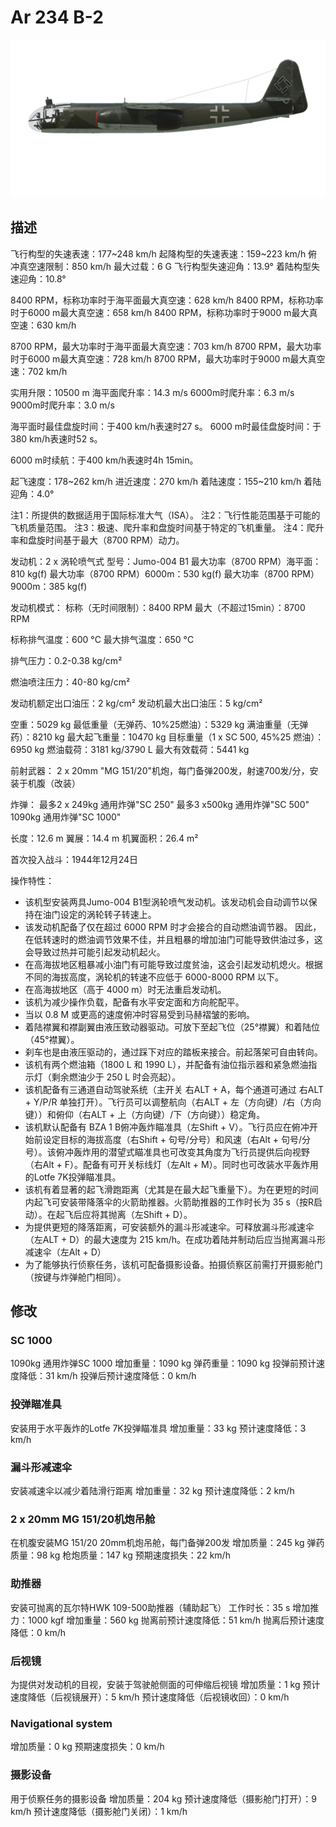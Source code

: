 ﻿# Ar 234 B-2

![ar234b2](../images/ar234b2.png)

## 描述

飞行构型的失速表速：177~248 km/h
起降构型的失速表速：159~223 km/h
俯冲真空速限制：850 km/h
最大过载：6 G
飞行构型失速迎角：13.9°
着陆构型失速迎角：10.8°

8400 RPM，标称功率时于海平面最大真空速：628 km/h
8400 RPM，标称功率时于6000 m最大真空速：658 km/h
8400 RPM，标称功率时于9000 m最大真空速：630 km/h

8700 RPM，最大功率时于海平面最大真空速：703 km/h
8700 RPM，最大功率时于6000 m最大真空速：728 km/h
8700 RPM，最大功率时于9000 m最大真空速：702 km/h

实用升限：10500 m
海平面爬升率：14.3 m/s
6000m时爬升率：6.3 m/s
9000m时爬升率：3.0 m/s

海平面时最佳盘旋时间：于400 km/h表速时27 s。
6000 m时最佳盘旋时间：于380 km/h表速时52 s。

6000 m时续航：于400 km/h表速时4h 15min。

起飞速度：178~262 km/h
进近速度：270 km/h
着陆速度：155~210 km/h
着陆迎角：4.0°

注1：所提供的数据适用于国际标准大气（ISA）。
注2：飞行性能范围基于可能的飞机质量范围。
注3：极速、爬升率和盘旋时间基于特定的飞机重量。
注4：爬升率和盘旋时间基于最大（8700 RPM）动力。

发动机：2 x 涡轮喷气式
型号：Jumo-004 B1
最大功率（8700 RPM）海平面：810 kg(f)
最大功率（8700 RPM）6000m：530 kg(f)
最大功率（8700 RPM）9000m：385 kg(f)

发动机模式：
标称（无时间限制）：8400 RPM
最大（不超过15min）：8700 RPM

标称排气温度：600 °C
最大排气温度：650 °C

排气压力：0.2-0.38 kg/cm²

燃油喷注压力：40-80 kg/cm²

发动机额定出口油压：2 kg/cm²
发动机最大出口油压：5 kg/cm²

空重：5029 kg
最低重量（无弹药、10%25燃油）：5329 kg
满油重量（无弹药）：8210 kg
最大起飞重量：10470 kg
目标重量（1 x SC 500, 45%25 燃油）：6950 kg
燃油载荷：3181 kg/3790 L
最大有效载荷：5441 kg

前射武器：
2 x 20mm "MG 151/20"机炮，每门备弹200发，射速700发/分，安装于机腹（改装）

炸弹：
最多2 x 249kg 通用炸弹"SC 250"
最多3 x500kg 通用炸弹"SC 500"
1090kg 通用炸弹"SC 1000"

长度：12.6 m
翼展：14.4 m
机翼面积：26.4 m²

首次投入战斗：1944年12月24日

操作特性：
- 该机型安装两具Jumo-004 B1型涡轮喷气发动机。该发动机会自动调节以保持在油门设定的涡轮转子转速上。
- 该发动机配备了仅在超过 6000 RPM 时才会接合的自动燃油调节器。
因此，在低转速时的燃油调节效果不佳，并且粗暴的增加油门可能导致供油过多，这会导致过热并可能引起发动机起火。
- 在高海拔地区粗暴减小油门有可能导致过度贫油，这会引起发动机熄火。根据不同的海拔高度，涡轮机的转速不应低于 6000-8000 RPM 以下。
- 在高海拔地区（高于 4000 m）时无法重启发动机。
- 该机为减少操作负载，配备有水平安定面和方向舵配平。
- 当以 0.8 M 或更高的速度俯冲时容易受到马赫褶皱的影响。
- 着陆襟翼和襟副翼由液压致动器驱动。可放下至起飞位（25°襟翼）和着陆位（45°襟翼）。
- 刹车也是由液压驱动的，通过踩下对应的踏板来接合。前起落架可自由转向。
- 该机有两个燃油箱（1800 L 和 1990 L），并配备有油位指示器和紧急燃油指示灯（剩余燃油少于 250 L 时会亮起）。
- 该机配备有三通道自动驾驶系统（主开关 右ALT + A，每个通道可通过 右ALT + Y/P/R 单独打开）。飞行员可以调整航向（右ALT + 左（方向键）/右（方向键））和俯仰（右ALT + 上（方向键）/下（方向键））稳定角。
- 该机默认配备有 BZA 1 B俯冲轰炸瞄准具（左Shift + V）。飞行员应在俯冲开始前设定目标的海拔高度（右Shift + 句号/分号）和风速（右Alt + 句号/分号）。该俯冲轰炸用的潜望式瞄准具也可改变其角度为飞行员提供后向视野（右Alt + F）。配备有可开关标线灯（左Alt + M）。同时也可改装水平轰炸用的Lotfe 7K投弹瞄准具。
- 该机有着显著的起飞滑跑距离（尤其是在最大起飞重量下）。为在更短的时间内起飞可安装带降落伞的火箭助推器。火箭助推器的工作时长为 35 s（按R启动）。在起飞后应将其抛离（左Shift + D）。
- 为提供更短的降落距离，可安装额外的漏斗形减速伞。可释放漏斗形减速伞（左ALT + D）的最大速度为 215 km/h。在成功着陆并制动后应当抛离漏斗形减速伞（左Alt + D）
- 为了能够执行侦察任务，该机可配备摄影设备。拍摄侦察区前需打开摄影舱门（按键与炸弹舱门相同）。

## 修改


### SC 1000

1090kg 通用炸弹SC 1000
增加重量：1090 kg
弹药重量：1090 kg
投弹前预计速度降低：31 km/h
投弹后预计速度降低：0 km/h

### 投弹瞄准具

安装用于水平轰炸的Lotfe 7K投弹瞄准具
增加重量：33 kg
预计速度降低：3 km/h

### 漏斗形减速伞

安装减速伞以减少着陆滑行距离
增加重量：32 kg
预计速度降低：2 km/h

### 2 x 20mm MG 151/20机炮吊舱

在机腹安装MG 151/20 20mm机炮吊舱，每门备弹200发
增加质量：245 kg
弹药质量：98 kg
枪炮质量：147 kg
预期速度损失：22 km/h

### 助推器

安装可抛离的瓦尔特HWK 109-500助推器（辅助起飞）
工作时长：35 s
增加推力：1000 kgf
增加重量：560 kg
抛离前预计速度降低：51 km/h
抛离后预计速度降低：0 km/h

### 后视镜

为提供对发动机的目视，安装于驾驶舱侧面的可伸缩后视镜
增加质量：1 kg
预计速度降低（后视镜展开）：5 km/h
预计速度降低（后视镜收回）：0 km/h

### Navigational system


增加质量：0 kg
预期速度损失：0 km/h

### 摄影设备

用于侦察任务的摄影设备
增加质量：204 kg
预计速度降低（摄影舱门打开）：9 km/h
预计速度降低（摄影舱门关闭）：1 km/h